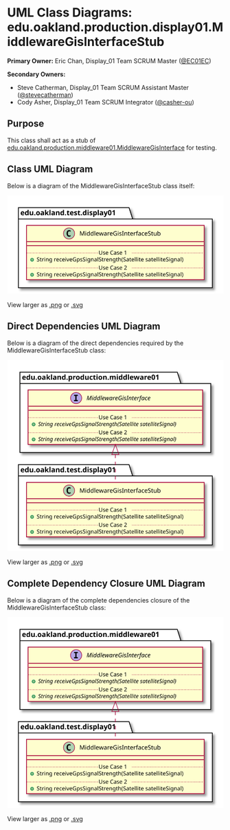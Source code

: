 # UML Class Diagrams: edu.oakland.production.display01.MiddlewareGisInterfaceStub

**Primary Owner:** Eric Chan, Display_01 Team SCRUM Master ([@EC01EC](https://github.com/EC01EC/))

**Secondary Owners:**

- Steve Catherman, Display_01 Team SCRUM Assistant Master ([@stevecatherman](https://github.com/stevecatherman/))
- Cody Asher, Display_01 Team SCRUM Integrator ([@casher-ou](https://github.com/casher-ou/))

## Purpose

This class shall act as a stub of [edu.oakland.production.middleware01.MiddlewareGisInterface](../../../middleware01/production/MiddlewareGisInterface) for testing.

## Class UML Diagram

Below is a diagram of the MiddlewareGisInterfaceStub class itself:

![MiddlewareGisInterfaceStub](./MiddlewareGisInterfaceStub.svg)

View larger as [.png](./MiddlewareGisInterfaceStub.png) or [.svg](./MiddlewareGisInterfaceStub.svg)

## Direct Dependencies UML Diagram

Below is a diagram of the direct dependencies required by the MiddlewareGisInterfaceStub class:

![MiddlewareGisInterfaceStub Direct Dependencies](./MiddlewareGisInterfaceStub_DirectDependencies.svg)

View larger as [.png](./MiddlewareGisInterfaceStub_DirectDependencies.png) or [.svg](./MiddlewareGisInterfaceStub_DirectDependencies.svg)

## Complete Dependency Closure UML Diagram

Below is a diagram of the complete dependencies closure of the MiddlewareGisInterfaceStub class:

![MiddlewareGisInterfaceStub Dependency Closure](./MiddlewareGisInterfaceStub_Closure.svg)

View larger as [.png](./MiddlewareGisInterfaceStub_Closure.png) or [.svg](./MiddlewareGisInterfaceStub_Closure.svg)
